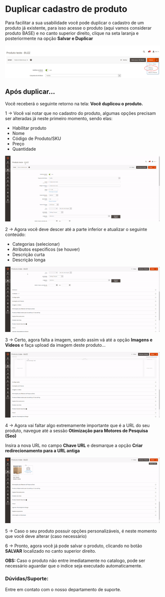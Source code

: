 # Duplicar cadastro de produto

Para facilitar a sua usabilidade você pode duplicar o cadastro de um produto já existente, para isso acesse o produto (aqui vamos considerar produto BASE) e no canto superior direito, clique na seta laranja e posteriormente na opção **Salvar e Duplicar**

![Duplicar cadastro](https://github.com/Oficina-do-Dev/Tutoriais/blob/main/Magento_2/105%20-%20Duplicar%20cadastro%20de%20produto/images/image-1.png)

## Após duplicar...

Você receberá o seguinte retorno na tela: **Você duplicou o produto.**

1 -> Você vai notar que no cadastro do produto, algumas opções precisam ser alteradas já neste primeiro momento, sendo elas:

- Habilitar produto
- Nome
- Código de Produto/SKU
- Preço
- Quantidade

![Video Inicial](https://github.com/Oficina-do-Dev/Tutoriais/blob/main/Magento_2/105%20-%20Duplicar%20cadastro%20de%20produto/images/duplicarproduto-1.gif)

2 -> Agora você deve descer até a parte inferior e atualizar o seguinte conteúdo:

- Categorias (selecionar)
- Atributos especificos (se houver)
- Descrição curta
- Descrição longa

![Video meio](https://github.com/Oficina-do-Dev/Tutoriais/blob/main/Magento_2/105%20-%20Duplicar%20cadastro%20de%20produto/images/duplicarproduto-2.gif)

3 -> Certo, agora falta a imagem, sendo assim vá até a opção **Imagens e Videos** e faça upload da imagem deste produto...

![Video imagem](https://github.com/Oficina-do-Dev/Tutoriais/blob/main/Magento_2/105%20-%20Duplicar%20cadastro%20de%20produto/images/duplicarproduto-3.gif)

4 -> Agora vai faltar algo extremamente importante que é a URL do seu produto, navegue até a sessão **Otimização para Motores de Pesquisa (Seo)** 

Insira a nova URL no campo **Chave URL** e desmarque a opção **Criar redirecionamento para a URL antiga**

![URL](https://github.com/Oficina-do-Dev/Tutoriais/blob/main/Magento_2/105%20-%20Duplicar%20cadastro%20de%20produto/images/duplicarproduto-4.gif)

5 -> Caso o seu produto possuir opções personalizáveis, é neste momento que você deve alterar (caso necessário)

6 -> Pronto, agora você já pode salvar o produto, clicando no botão **SALVAR** localizado no canto superior direito.


**OBS:** Caso o produto não entre imediatamente no catalogo, pode ser necessário aguardar que o indice seja executado automaticamente.


### Dúvidas/Suporte:

Entre em contato com o nosso departamento de suporte.